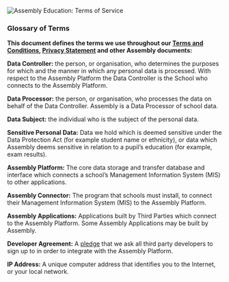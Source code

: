 ![Assembly Education: Terms of Service](http://assembly.education/images/assembly-logo-afe63f47.png)

### Glossary of Terms

__This document defines the terms we use throughout our [Terms and Conditions](https://assembly.education/terms), [Privacy Statement](https://assembly.education/privacy) and other Assembly documents:__

__Data Controller:__ the person, or organisation, who determines the purposes for which and the manner in which any personal data is processed.  With respect to the Assembly Platform the Data Controller is the School who connects to the Assembly Platform.

__Data Processor:__  the person, or organisation, who processes the data on behalf of the Data Controller.  Assembly is a Data Processor of school data.

__Data Subject:__ the individual who is the subject of the personal data.

__Sensitive Personal Data:__ Data we hold which is deemed sensitive under the Data Protection Act (for example student name or ethnicity), or data which Assembly deems sensitive in relation to a pupil’s education (for example, exam results).

__Assembly Platform:__ The core data storage and transfer database and interface which connects a school’s Management Information System (MIS) to other applications.

__Assembly Connector:__ The program that schools must install, to connect their Management Information System (MIS) to the Assembly Platform.

__Assembly Applications:__ Applications built by Third Parties which connect to the Assembly Platform.  Some Assembly Applications may be built by Assembly.

__Developer Agreement:__ A [pledge](https://assembly.education/developer-agreement) that we ask all third party developers to sign up to in order to integrate with the Assembly Platform.

__IP Address:__ A unique computer address that identifies you to the Internet, or your local network.

